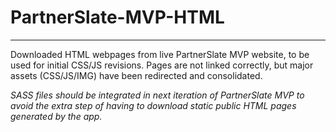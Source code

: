 # PartnerSlate-MVP-HTML
---
Downloaded HTML webpages from live PartnerSlate MVP website, to be used for initial CSS/JS revisions. Pages are not linked correctly, but major assets (CSS/JS/IMG) have been redirected and consolidated.

*SASS files should be integrated in next iteration of PartnerSlate MVP to avoid the extra step of having to download static public HTML pages generated by the app.*